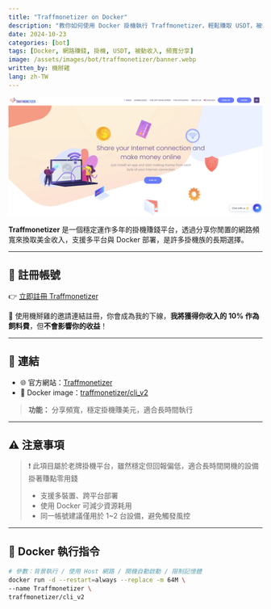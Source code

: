 ```yaml
---
title: "Traffmonetizer on Docker"
description: "教你如何使用 Docker 掛機執行 Traffmonetizer，輕鬆賺取 USDT，被動收入不再只是夢想。"
date: 2024-10-23
categories: [bot]
tags: [Docker, 網路賺錢, 掛機, USDT, 被動收入, 頻寬分享]
image: /assets/images/bot/traffmonetizer/banner.webp
written_by: 機掰雞
lang: zh-TW
---
```


![Traffmonetizer 封面圖](/assets/images/bot/traffmonetizer/banner.webp)

**Traffmonetizer** 是一個穩定運作多年的掛機賺錢平台，透過分享你閒置的網路頻寬來換取美金收入，支援多平台與 Docker 部署，是許多掛機族的長期選擇。

---

## 📝 註冊帳號

👉 [立即註冊 Traffmonetizer](https://traffmonetizer.com/?aff=2656)

🎉 使用機掰雞的邀請連結註冊，你會成為我的下線，**我將獲得你收入的 10% 作為飼料費**，但**不會影響你的收益**！

---

## 🔗 連結

- 🌐 官方網站：[Traffmonetizer](https://traffmonetizer.com)
- 🐳 Docker image：[traffmonetizer/cli_v2](https://hub.docker.com/r/traffmonetizer/cli_v2)
> **功能：** 分享頻寬，穩定掛機賺美元，適合長時間執行

---

## ⚠️ 注意事項

> ❗ 此項目屬於老牌掛機平台，雖然穩定但回報偏低，適合長時間開機的設備掛著賺點零用錢
> - 支援多裝置、跨平台部署
> - 使用 Docker 可減少資源耗用
> - 同一帳號建議僅用於 1~2 台設備，避免觸發風控

---

## 🐳 Docker 執行指令

```bash
# 參數：背景執行 / 使用 Host 網路 / 開機自動啟動 / 限制記憶體
docker run -d --restart=always --replace -m 64M \
--name Traffmonetizer \
traffmonetizer/cli_v2
```
